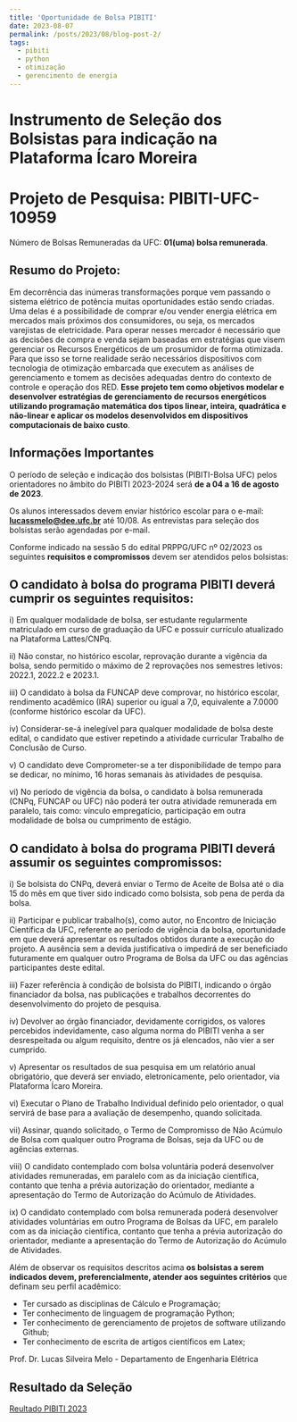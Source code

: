 ```yaml
---
title: 'Oportunidade de Bolsa PIBITI'
date: 2023-08-07
permalink: /posts/2023/08/blog-post-2/
tags:
  - pibiti
  - python
  - otimização
  - gerencimento de energia
---
```


# Instrumento de Seleção dos Bolsistas para indicação na Plataforma Ícaro Moreira

# Projeto de Pesquisa: PIBITI-UFC-10959

Número de Bolsas Remuneradas da UFC: **01(uma) bolsa remunerada**.

## Resumo do Projeto:

Em decorrência das inúmeras transformações porque vem passando o sistema elétrico de potência muitas oportunidades estão sendo criadas. Uma delas é a possibilidade de comprar e/ou vender energia elétrica em mercados mais próximos dos consumidores, ou seja, os mercados varejistas de eletricidade. Para operar nesses mercador é necessário que as decisões de compra e venda sejam baseadas em estratégias que visem gerenciar os Recursos Energéticos de um prosumidor de forma otimizada. Para que isso se torne realidade serão necessários dispositivos com tecnologia de otimização embarcada que executem as análises de gerenciamento e tomem as decisões adequadas dentro do contexto de controle e operação dos RED. **Esse projeto tem como objetivos modelar e desenvolver estratégias de gerenciamento de recursos energéticos utilizando programação matemática dos tipos linear, inteira, quadrática e não-linear e aplicar os modelos desenvolvidos em dispositivos computacionais de baixo custo**.

## Informações Importantes

O período de seleção e indicação dos bolsistas (PIBITI-Bolsa UFC) pelos orientadores no âmbito do PIBITI 2023-2024 será **de a 04 a 16 de agosto de 2023**.

Os alunos interessados devem enviar histórico escolar para o e-mail: **lucassmelo@dee.ufc.br** até 10/08. As entrevistas para seleção dos bolsistas serão agendadas por e-mail.

Conforme indicado na sessão 5 do edital PRPPG/UFC nº 02/2023 os seguintes **requisitos e compromissos** devem ser atendidos pelos bolsistas:

## O candidato à bolsa do programa PIBITI deverá cumprir os seguintes requisitos:

i) Em qualquer modalidade de bolsa, ser estudante regularmente matriculado em curso de graduação da UFC e possuir currículo atualizado na Plataforma Lattes/CNPq.

ii) Não constar, no histórico escolar, reprovação durante a vigência da bolsa, sendo permitido o máximo de 2 reprovações nos semestres letivos: 2022.1, 2022.2 e 2023.1.

iii) O candidato à bolsa da FUNCAP deve comprovar, no histórico escolar, rendimento acadêmico (IRA) superior ou igual a 7,0, equivalente a 7.0000 (conforme histórico escolar da UFC).

iv) Considerar-se-á inelegível para qualquer modalidade de bolsa deste edital, o candidato que estiver repetindo a atividade curricular Trabalho de Conclusão de Curso.

v) O candidato deve Comprometer-se a ter disponibilidade de tempo para se dedicar, no mínimo, 16 horas semanais às atividades de pesquisa.

vi) No período de vigência da bolsa, o candidato à bolsa remunerada (CNPq, FUNCAP ou UFC) não poderá ter outra atividade remunerada em paralelo, tais como: vínculo empregatício, participação em outra modalidade de bolsa ou cumprimento de estágio.

## O candidato à bolsa do programa PIBITI deverá assumir os seguintes compromissos:

i) Se bolsista do CNPq, deverá enviar o Termo de Aceite de Bolsa até o dia 15 do mês em que tiver sido indicado como bolsista, sob pena de perda da bolsa.

ii) Participar e publicar trabalho(s), como autor, no Encontro de Iniciação Científica da UFC, referente ao período de vigência da bolsa, oportunidade em que deverá apresentar os resultados obtidos durante a execução do projeto. A ausência sem a devida justificativa o impedirá de ser beneficiado futuramente em qualquer outro Programa de Bolsa da UFC ou das agências participantes deste edital.

iii) Fazer referência à condição de bolsista do PIBITI, indicando o órgão financiador da bolsa, nas publicações e trabalhos decorrentes do desenvolvimento do projeto de pesquisa.

iv) Devolver ao órgão financiador, devidamente corrigidos, os valores percebidos indevidamente, caso alguma norma do PIBITI venha a ser desrespeitada ou algum requisito, dentre os já elencados, não vier a ser cumprido.

v) Apresentar os resultados de sua pesquisa em um relatório anual obrigatório, que deverá ser enviado, eletronicamente, pelo orientador, via Plataforma Ícaro Moreira.

vi) Executar o Plano de Trabalho Individual definido pelo orientador, o qual servirá de base para a avaliação de desempenho, quando solicitada.

vii) Assinar, quando solicitado, o Termo de Compromisso de Não Acúmulo de Bolsa com qualquer outro Programa de Bolsas, seja da UFC ou de agências externas.

viii) O candidato contemplado com bolsa voluntária poderá desenvolver atividades remuneradas, em paralelo com as da iniciação científica, contanto que tenha a prévia autorização do orientador, mediante a apresentação do Termo de Autorização do Acúmulo de Atividades.

ix) O candidato contemplado com bolsa remunerada poderá desenvolver atividades voluntárias em outro Programa de Bolsas da UFC, em paralelo com as da iniciação científica, contanto que tenha a prévia autorização do orientador, mediante a apresentação do Termo de Autorização do Acúmulo de Atividades.

Além de observar os requisitos descritos acima **os bolsistas a serem indicados devem, preferencialmente, atender aos seguintes critérios** que definam seu perfil acadêmico:

- Ter cursado as disciplinas de Cálculo e Programação;
- Ter conhecimento de linguagem de programação Python;
- Ter conhecimento de gerenciamento de projetos de software utilizando Github;
- Ter conhecimento de escrita de artigos científicos em Latex;

Prof. Dr. Lucas Silveira Melo - Departamento de Engenharia Elétrica


## Resultado da Seleção

[Reultado PIBITI 2023](https://drive.google.com/file/d/1KaQiwVJv0XASRtVGvztUec-3RltAfgVf/view?usp=sharing)
